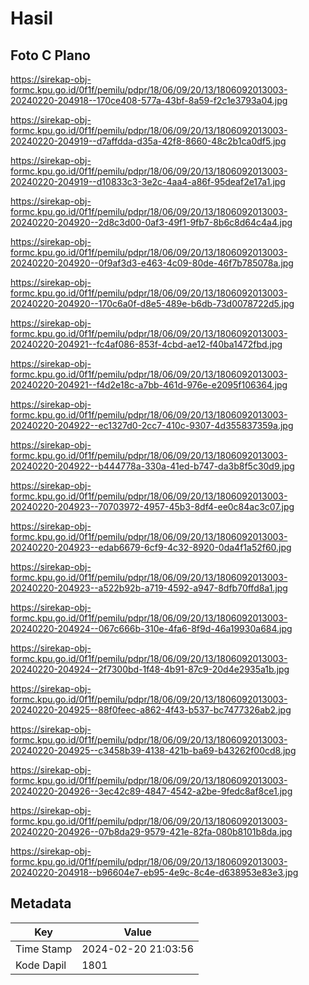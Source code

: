 # Hasil

## Foto C Plano

https://sirekap-obj-formc.kpu.go.id/0f1f/pemilu/pdpr/18/06/09/20/13/1806092013003-20240220-204918--170ce408-577a-43bf-8a59-f2c1e3793a04.jpg

https://sirekap-obj-formc.kpu.go.id/0f1f/pemilu/pdpr/18/06/09/20/13/1806092013003-20240220-204919--d7affdda-d35a-42f8-8660-48c2b1ca0df5.jpg

https://sirekap-obj-formc.kpu.go.id/0f1f/pemilu/pdpr/18/06/09/20/13/1806092013003-20240220-204919--d10833c3-3e2c-4aa4-a86f-95deaf2e17a1.jpg

https://sirekap-obj-formc.kpu.go.id/0f1f/pemilu/pdpr/18/06/09/20/13/1806092013003-20240220-204920--2d8c3d00-0af3-49f1-9fb7-8b6c8d64c4a4.jpg

https://sirekap-obj-formc.kpu.go.id/0f1f/pemilu/pdpr/18/06/09/20/13/1806092013003-20240220-204920--0f9af3d3-e463-4c09-80de-46f7b785078a.jpg

https://sirekap-obj-formc.kpu.go.id/0f1f/pemilu/pdpr/18/06/09/20/13/1806092013003-20240220-204920--170c6a0f-d8e5-489e-b6db-73d0078722d5.jpg

https://sirekap-obj-formc.kpu.go.id/0f1f/pemilu/pdpr/18/06/09/20/13/1806092013003-20240220-204921--fc4af086-853f-4cbd-ae12-f40ba1472fbd.jpg

https://sirekap-obj-formc.kpu.go.id/0f1f/pemilu/pdpr/18/06/09/20/13/1806092013003-20240220-204921--f4d2e18c-a7bb-461d-976e-e2095f106364.jpg

https://sirekap-obj-formc.kpu.go.id/0f1f/pemilu/pdpr/18/06/09/20/13/1806092013003-20240220-204922--ec1327d0-2cc7-410c-9307-4d355837359a.jpg

https://sirekap-obj-formc.kpu.go.id/0f1f/pemilu/pdpr/18/06/09/20/13/1806092013003-20240220-204922--b444778a-330a-41ed-b747-da3b8f5c30d9.jpg

https://sirekap-obj-formc.kpu.go.id/0f1f/pemilu/pdpr/18/06/09/20/13/1806092013003-20240220-204923--70703972-4957-45b3-8df4-ee0c84ac3c07.jpg

https://sirekap-obj-formc.kpu.go.id/0f1f/pemilu/pdpr/18/06/09/20/13/1806092013003-20240220-204923--edab6679-6cf9-4c32-8920-0da4f1a52f60.jpg

https://sirekap-obj-formc.kpu.go.id/0f1f/pemilu/pdpr/18/06/09/20/13/1806092013003-20240220-204923--a522b92b-a719-4592-a947-8dfb70ffd8a1.jpg

https://sirekap-obj-formc.kpu.go.id/0f1f/pemilu/pdpr/18/06/09/20/13/1806092013003-20240220-204924--067c666b-310e-4fa6-8f9d-46a19930a684.jpg

https://sirekap-obj-formc.kpu.go.id/0f1f/pemilu/pdpr/18/06/09/20/13/1806092013003-20240220-204924--2f7300bd-1f48-4b91-87c9-20d4e2935a1b.jpg

https://sirekap-obj-formc.kpu.go.id/0f1f/pemilu/pdpr/18/06/09/20/13/1806092013003-20240220-204925--88f0feec-a862-4f43-b537-bc7477326ab2.jpg

https://sirekap-obj-formc.kpu.go.id/0f1f/pemilu/pdpr/18/06/09/20/13/1806092013003-20240220-204925--c3458b39-4138-421b-ba69-b43262f00cd8.jpg

https://sirekap-obj-formc.kpu.go.id/0f1f/pemilu/pdpr/18/06/09/20/13/1806092013003-20240220-204926--3ec42c89-4847-4542-a2be-9fedc8af8ce1.jpg

https://sirekap-obj-formc.kpu.go.id/0f1f/pemilu/pdpr/18/06/09/20/13/1806092013003-20240220-204926--07b8da29-9579-421e-82fa-080b8101b8da.jpg

https://sirekap-obj-formc.kpu.go.id/0f1f/pemilu/pdpr/18/06/09/20/13/1806092013003-20240220-204918--b96604e7-eb95-4e9c-8c4e-d638953e83e3.jpg


## Metadata

| Key        | Value               |
| ---------- | ------------------- |
| Time Stamp | 2024-02-20 21:03:56 |
| Kode Dapil | 1801                |




